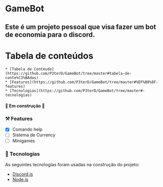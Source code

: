 # GameBot

## Este é um projeto pessoal que visa fazer um bot de economia para o discord.

Tabela de conteúdos
=================
<!--ts-->
    * [Tabela de Conteudo](https://github.com/P3terD/GameBot/tree/master#tabela-de-conte%C3%BAdos)
    * [Features](https://github.com/P3terD/GameBot/tree/master#%EF%B8%8F-features)
    * [Tecnologias](https://github.com/P3terD/GameBot/tree/master#-tecnologias)
<!--te-->

#### 🚧 Em construção 🚧 

### ⚒️ Features

- [x] Comando help
- [ ] Sistema de Currency
- [ ] Minigames

### 🔗 Tecnologias 

As seguintes tecnologias foram usadas na construção do projeto:

- [Discord.js](https://discord.js.org/#/)
- [Node.js](https://nodejs.org/en/)